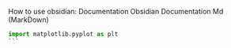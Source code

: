 How to use obsidian: Documentation Obsidian Documentation Md (MarkDown)

````Python
import matplotlib.pyplot as plt 
```